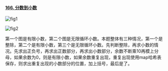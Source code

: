 #### [166. 分数到小数](https://leetcode.cn/problems/fraction-to-recurring-decimal/)

 ![fig1](https://assets.leetcode-cn.com/solution-static/166/1.png) 

 ![fig2](https://assets.leetcode-cn.com/solution-static/166/2.png) 

第一个图是有限小数，第二个图是无限循环小数。本题整体有三种情况，第一个是整除，第二个是有限小数，第三个是无限循环小数。先判断整除，再求小数的情况。先求出正负号，再求出正数部分，再求出小数部分，余数不断乘10再模上分母，如果余数为0，则是有限小数，如果余数重复出现，重复出现使用map哈希表保存，则求出重复出现的小数部分的位置，加上括号，最后是了。